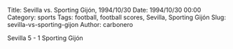 Title: Sevilla vs. Sporting Gijón, 1994/10/30
Date: 1994/10/30 00:00
Category: sports
Tags: football, football scores, Sevilla, Sporting Gijón
Slug: sevilla-vs-sporting-gijon
Author: carbonero


Sevilla 5 - 1 Sporting Gijón
